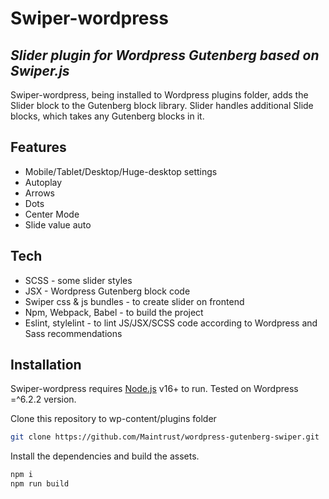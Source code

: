 # Swiper-wordpress
## _Slider plugin for Wordpress Gutenberg based on Swiper.js_

Swiper-wordpress, being installed to Wordpress plugins folder, adds the Slider block to the Gutenberg block library.
Slider handles additional Slide blocks, which takes any Gutenberg blocks in it.

## Features

- Mobile/Tablet/Desktop/Huge-desktop settings
- Autoplay
- Arrows
- Dots
- Center Mode
- Slide value auto

## Tech

- SCSS - some slider styles
- JSX - Wordpress Gutenberg block code
- Swiper css & js bundles - to create slider on frontend
- Npm, Webpack, Babel - to build the project
- Eslint, stylelint - to lint JS/JSX/SCSS code according to Wordpress and Sass recommendations

## Installation

Swiper-wordpress requires [Node.js](https://nodejs.org/) v16+ to run.
Tested on Wordpress =^6.2.2 version.

Clone this repository to wp-content/plugins folder

```sh
git clone https://github.com/Maintrust/wordpress-gutenberg-swiper.git
```

Install the dependencies and build the assets.

```sh
npm i
npm run build
```
